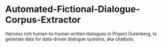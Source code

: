 # Automated-Fictional-Dialogue-Corpus-Extractor
Harness rich human-to-human written dialogues in Project Gutenberg, to generate data for data-driven dialogue systems, aka chatbots. 
